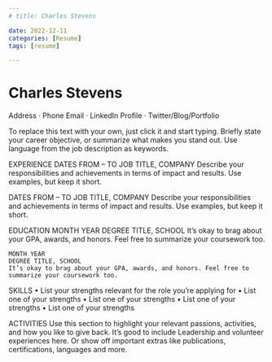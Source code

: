```yaml
---
# title: Charles Stevens

date: 2022-12-11
categories: [Resume]
tags: [resume]

---
```


# Charles Stevens

Address · Phone
Email · LinkedIn Profile · Twitter/Blog/Portfolio

To replace this text with your own, just click it and start typing. Briefly state your career objective, or summarize what makes you stand out. Use language from the job description as keywords.

EXPERIENCE
    DATES FROM – TO
    JOB TITLE, COMPANY
    Describe your responsibilities and achievements in terms of impact and results. Use examples, but keep it short.

DATES FROM – TO
    JOB TITLE, COMPANY
    Describe your responsibilities and achievements in terms of impact and results. Use examples, but keep it short.

EDUCATION
    MONTH YEAR
    DEGREE TITLE, SCHOOL
    It’s okay to brag about your GPA, awards, and honors. Feel free to summarize your coursework too.

    MONTH YEAR
    DEGREE TITLE, SCHOOL
    It’s okay to brag about your GPA, awards, and honors. Feel free to summarize your coursework too.

SKILLS
    • List your strengths relevant for the role you’re applying for
    • List one of your strengths
    • List one of your strengths
    • List one of your strengths
    • List one of your strengths

ACTIVITIES
    Use this section to highlight your relevant passions, activities, and how you like to give back. It’s good to include Leadership and volunteer experiences here. Or show off important extras like publications, certifications, languages and more.
